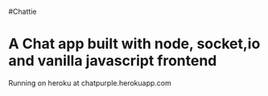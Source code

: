 #Chattie
# A Chat app built with node, socket,io and vanilla javascript frontend
Running on heroku at chatpurple.herokuapp.com
